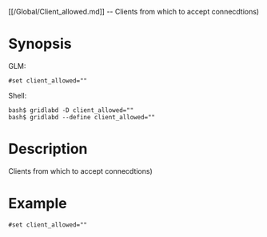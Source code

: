[[/Global/Client_allowed.md]] -- Clients from which to accept connecdtions)

# Synopsis
GLM:
~~~
#set client_allowed=""
~~~
Shell:
~~~
bash$ gridlabd -D client_allowed=""
bash$ gridlabd --define client_allowed=""
~~~

# Description

Clients from which to accept connecdtions)

# Example

~~~
#set client_allowed=""
~~~
